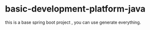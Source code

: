 # basic-development-platform-java
this is a base spring boot project , you can use generate everything.
